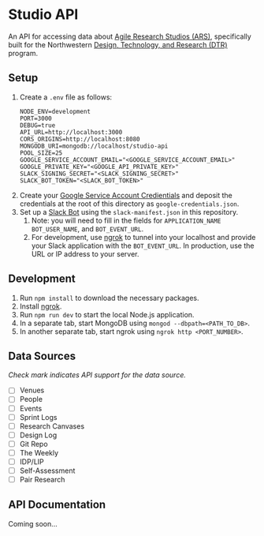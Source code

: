 # Studio API
An API for accessing data about [Agile Research Studios (ARS)](http://agileresearch.io/), specifically built for the Northwestern [Design, Technology, and Research (DTR)](http://dtr.northwestern.edu) program. 

## Setup
1. Create a `.env` file as follows:
    ```
   NODE_ENV=development
   PORT=3000
   DEBUG=true
   API_URL=http://localhost:3000
   CORS_ORIGINS=http://localhost:8080
   MONGODB_URI=mongodb://localhost/studio-api
   POOL_SIZE=25
   GOOGLE_SERVICE_ACCOUNT_EMAIL="<GOOGLE_SERVICE_ACCOUNT_EMAIL>"
   GOOGLE_PRIVATE_KEY="<GOOGLE_API_PRIVATE_KEY>"
   SLACK_SIGNING_SECRET="<SLACK_SIGNING_SECRET>"
   SLACK_BOT_TOKEN="<SLACK_BOT_TOKEN>"
    ```
2. Create your [Google Service Account Credientials](https://github.com/theoephraim/node-google-spreadsheet#service-account-recommended-method) and deposit the credentials at the root of this directory as `google-credentials.json`.
3. Set up a [Slack Bot](https://slack.com/help/articles/115005265703-Create-a-bot-for-your-workspace) using the `slack-manifest.json` in this repository.
   1. Note: you will need to fill in the fields for `APPLICATION_NAME` `BOT_USER_NAME`, and `BOT_EVENT_URL`. 
   2. For development, use [ngrok](https://ngrok.com/) to tunnel into your localhost and provide your Slack application with the `BOT_EVENT_URL`. In production, use the URL or IP address to your server.

## Development
1. Run `npm install` to download the necessary packages.
2. Install [ngrok](https://ngrok.com/download). 
3. Run `npm run dev` to start the local Node.js application.
4. In a separate tab, start MongoDB using `mongod --dbpath=<PATH_TO_DB>`.
5. In another separate tab, start ngrok using `ngrok http <PORT_NUMBER>`.

## Data Sources
_Check mark indicates API support for the data source._
- [ ] Venues
- [ ] People
- [ ] Events
- [ ] Sprint Logs
- [ ] Research Canvases
- [ ] Design Log
- [ ] Git Repo
- [ ] The Weekly
- [ ] IDP/LIP
- [ ] Self-Assessment
- [ ] Pair Research

## API Documentation
Coming soon...